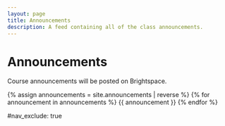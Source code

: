 ```yaml
---
layout: page
title: Announcements
description: A feed containing all of the class announcements.
---
```


# Announcements

Course announcements will be posted on Brightspace.

{% assign announcements = site.announcements | reverse %}
{% for announcement in announcements %}
{{ announcement }}
{% endfor %}


#nav_exclude: true
